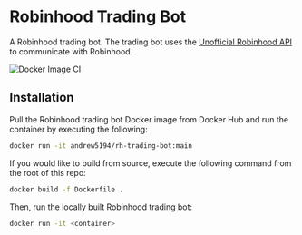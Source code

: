 # Robinhood Trading Bot

A Robinhood trading bot. The trading bot uses the [Unofficial Robinhood API](https://github.com/robinhood-unofficial/pyrh) to communicate with Robinhood.

![Docker Image CI](https://github.com/Andrew5194/rh-trading-bot/actions/workflows/docker-image.yml/badge.svg)

## Installation

Pull the Robinhood trading bot Docker image from Docker Hub and run the container by executing the following:

```bash
docker run -it andrew5194/rh-trading-bot:main
```

If you would like to build from source, execute the following command from the root of this repo:

```bash
docker build -f Dockerfile .
```

Then, run the locally built Robinhood trading bot:

```bash
docker run -it <container>
```